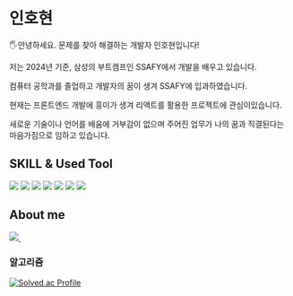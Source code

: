 
# 인호현

🖐안녕하세요. 문제를 찾아 해결하는 개발자 인호현입니다!


저는 2024년 기준, 삼성의 부트캠프인 SSAFY에서 개발을 배우고 있습니다.

컴퓨터 공학과를 졸업하고 개발자의 꿈이 생겨 SSAFY에 입과하였습니다.

현재는 프론트엔드 개발에 흥미가 생겨 리액트를 활용한 프로젝트에 관심이있습니다.

새로운 기술이나 언어를 배움에 거부감이 없으며 주어진 업무가 나의 꿈과 직결된다는 마음가짐으로 임하고 있습니다.
<h2>SKILL & Used Tool </h2>
<div>
  <img src="https://img.shields.io/badge/html5-E34F26?style=for-the-badge&logo=html5&logoColor=white">
    <img src="https://img.shields.io/badge/css-1572B6?style=for-the-badge&logo=css3&logoColor=white">
    <img src="https://img.shields.io/badge/javascript-F7DF1E?style=for-the-badge&logo=javascript&logoColor=black">
    <img src="https://img.shields.io/badge/react-61DAFB?style=for-the-badge&logo=react&logoColor=black">
  <img src="https://img.shields.io/badge/vue.js-4FC08D?style=for-the-badge&logo=vue.js&logoColor=white">
  <img src="https://img.shields.io/badge/git-F05032?style=for-the-badge&logo=git&logoColor=white">
  <img src="https://img.shields.io/badge/VSCode-2C2C32.svg?style=for-the-badge&logo=visual-studio-code&logoColor=22ABF3" />&nbsp
  </div>
<h2>About me</h2>
<div>
<a href="https://www.notion.so/98918ae1e598446aa8c0078afa916232">
<img src="https://img.shields.io/badge/Notion-F3F3F3.svg?style=for-the-badge&logo=notion&logoColor=black" />&nbsp
</a>
  
</div>

<h3>알고리즘</h3>

[![Solved.ac Profile](http://mazassumnida.wtf/api/v2/generate_badge?boj=inhohyun)](https://solved.ac/inhohyun)



